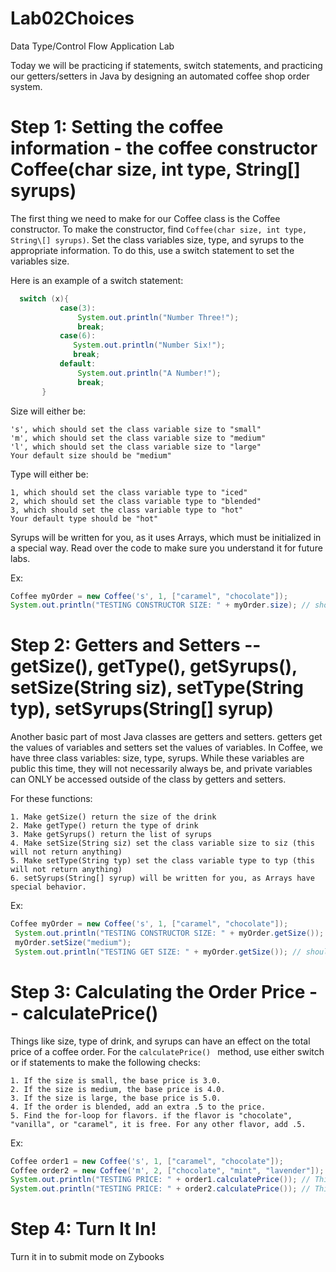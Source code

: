 # Lab02Choices
Data Type/Control Flow Application Lab

Today we will be practicing if statements, switch statements, and practicing our getters/setters in Java by designing an automated coffee shop order system.

# Step 1: Setting the coffee information - the coffee constructor Coffee(char size, int type, String\[] syrups)
The first thing we need to make for our Coffee class is the Coffee constructor. To make the constructor, find `Coffee(char size, int type, String\[] syrups)`. Set the class variables size, type, and syrups to the appropriate information. To do this, use a switch statement to set the variables size.

Here is an example of a switch statement:
 ```java
   switch (x){
            case(3):
                System.out.println("Number Three!");
                break;
            case(6):
               System.out.println("Number Six!");
               break;
            default:
                System.out.println("A Number!");
                break;
        } 
```
 
Size will either be: 
 ```
's', which should set the class variable size to "small"
'm', which should set the class variable size to "medium"
'l', which should set the class variable size to "large"
Your default size should be "medium"
 ``` 
Type will either be:
 ```
 1, which should set the class variable type to "iced"
 2, which should set the class variable type to "blended"
 3, which should set the class variable type to "hot"
 Your default type should be "hot"
  ```

Syrups will be written for you, as it uses Arrays, which must be initialized in a special way. Read over the code to make sure you understand it for future labs.

   Ex: 
   ```java
   Coffee myOrder = new Coffee('s', 1, ["caramel", "chocolate"]);
   System.out.println("TESTING CONSTRUCTOR SIZE: " + myOrder.size); // should return "small" 
```
# Step 2: Getters and Setters -- getSize(), getType(), getSyrups(), setSize(String siz), setType(String typ), setSyrups(String\[] syrup)
Another basic part of most Java classes are getters and setters. getters get the values of variables and setters set the values of variables. In Coffee, we have three class variables: size, type, syrups. While these variables are public this time, they will not necessarily always be, and private variables can ONLY be accessed outside of the class by getters and setters. 

For these functions:
```
1. Make getSize() return the size of the drink
2. Make getType() return the type of drink
3. Make getSyrups() return the list of syrups
4. Make setSize(String siz) set the class variable size to siz (this will not return anything)
5. Make setType(String typ) set the class variable type to typ (this will not return anything)
6. setSyrups(String[] syrup) will be written for you, as Arrays have special behavior.
```

  Ex: 
  ```java
  Coffee myOrder = new Coffee('s', 1, ["caramel", "chocolate"]);
   System.out.println("TESTING CONSTRUCTOR SIZE: " + myOrder.getSize()); // should return "small" 
   myOrder.setSize("medium");
   System.out.println("TESTING GET SIZE: " + myOrder.getSize()); // should return "medium"
```
# Step 3: Calculating the Order Price -- calculatePrice()
Things like size, type of drink, and syrups can have an effect on the total price of a coffee order. For the   `calculatePrice() ` method, use either switch or if statements to make the following checks:

 ```
 1. If the size is small, the base price is 3.0. 
 2. If the size is medium, the base price is 4.0. 
 3. If the size is large, the base price is 5.0.
 4. If the order is blended, add an extra .5 to the price.
 5. Find the for-loop for flavors. if the flavor is "chocolate", "vanilla", or "caramel", it is free. For any other flavor, add .5.
 ```

  Ex: 
  ```java
  Coffee order1 = new Coffee('s', 1, ["caramel", "chocolate"]);
  Coffee order2 = new Coffee('m', 2, ["chocolate", "mint", "lavender"]);
  System.out.println("TESTING PRICE: " + order1.calculatePrice()); // This should return 3.0
  System.out.println("TESTING PRICE: " + order2.calculatePrice()); // This should return 5.5
```


# Step 4: Turn It In!
  Turn it in to submit mode on Zybooks
